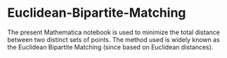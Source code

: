 # Euclidean-Bipartite-Matching
The present Mathematica notebook is used to minimize the total distance between two distinct sets of points. The method used is widely known as the Euclidean Bipartite Matching (since based on Euclidean distances).
